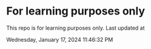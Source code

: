 # For learning purposes only
This repo is for learning purposes only.
Last updated at

Wednesday, January 17, 2024 11:46:32 PM

